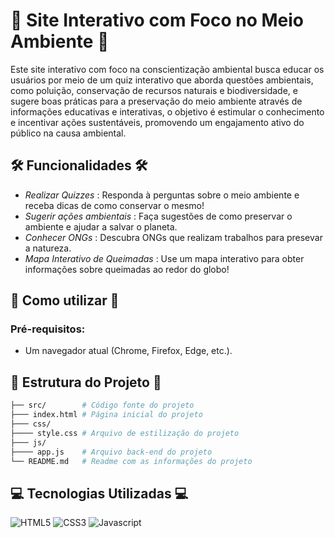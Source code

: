 # 🌱 Site Interativo com Foco no Meio Ambiente 🌱

Este site interativo com foco na conscientização ambiental busca educar os usuários por meio de um quiz interativo que aborda questões ambientais, como poluição, conservação de recursos naturais e biodiversidade, e sugere boas práticas para a preservação do meio ambiente através de informações educativas e interativas, o objetivo é estimular o conhecimento e incentivar ações sustentáveis, promovendo um engajamento ativo do público na causa ambiental.

## 🛠 Funcionalidades 🛠

- *Realizar Quizzes* : Responda à perguntas sobre o meio ambiente e receba dicas de como conservar o mesmo!
- *Sugerir ações ambientais* : Faça sugestões de como preservar o ambiente e ajudar a salvar o planeta.
- *Conhecer ONGs* : Descubra ONGs que realizam trabalhos para presevar a natureza.
- *Mapa Interativo de Queimadas* : Use um mapa interativo para obter informações sobre queimadas ao redor do globo!

## 🚀 Como utilizar 🚀

### Pré-requisitos:
- Um navegador atual (Chrome, Firefox, Edge, etc.).

## 📂 Estrutura do Projeto 📂
```bash
├── src/        # Código fonte do projeto
├─── index.html # Página inicial do projeto
├─── css/       
├──── style.css # Arquivo de estilização do projeto
├─── js/
├──── app.js    # Arquivo back-end do projeto
└── README.md   # Readme com as informações do projeto
```

## 💻 Tecnologias Utilizadas 💻

![HTML5](https://img.shields.io/badge/HTML5-E34F26?style=for-the-badge&logo=html5&logoColor=white)
![CSS3](    https://img.shields.io/badge/CSS3-1572B6?style=for-the-badge&logo=css3&logoColor=white)
![Javascript](https://img.shields.io/badge/JavaScript-F7DF1E?style=for-the-badge&logo=javascript&logoColor=black)